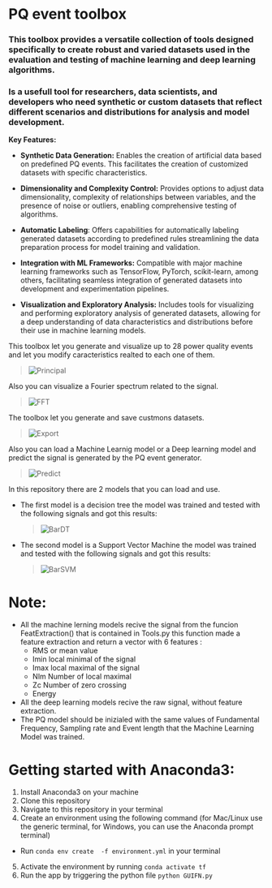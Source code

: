 # PQ event toolbox


### This toolbox provides a versatile collection of tools designed specifically to create robust and varied datasets used in the evaluation and testing of machine learning and deep learning algorithms. 
### Is a usefull tool for researchers, data scientists, and developers who need synthetic or custom datasets that reflect different scenarios and distributions for analysis and model development.



**Key Features:**

+ **Synthetic Data Generation:** Enables the creation of artificial data based on predefined PQ events. This facilitates the creation of customized datasets with specific characteristics.
  
+ **Dimensionality and Complexity Control:** Provides options to adjust data dimensionality, complexity of relationships between variables, and the presence of noise or outliers, enabling comprehensive testing of algorithms.
  
+ **Automatic Labeling**: Offers capabilities for automatically labeling generated datasets according to predefined rules  streamlining the data preparation process for model training and validation.
  
+ **Integration with ML Frameworks:** Compatible with major machine learning frameworks such as TensorFlow, PyTorch, scikit-learn, among others, facilitating seamless integration of generated datasets into development and experimentation pipelines.
  
+ **Visualization and Exploratory Analysis:** Includes tools for visualizing and performing exploratory analysis of generated datasets, allowing for a deep understanding of data characteristics and distributions before their use in machine learning models.

 This toolbox let you generate and visualize up to 28 power quality events and let you modify caracteristics realted to each one of them.
 
> ![Principal](https://github.com/Micke1995/ROPEC-2024/blob/main/Figures/Principal.png)

Also you can visualize a Fourier spectrum related to the signal.
>![FFT](https://github.com/Micke1995/ROPEC-2024/blob/main/Figures/FFT.png)

The toolbox let you generate and save custmons datasets.

> ![Export](https://github.com/Micke1995/ROPEC-2024/blob/main/Figures/Export.png) 

Also you can load a Machine Learnig model or a Deep learning model and predict the signal is generated by the PQ event generator.

>![Predict](https://github.com/Micke1995/ROPEC-2024/blob/main/Figures/PredictML.gif)

In this repository there are 2 models that you can load and use.

+ The first model is a decision tree the model was trained and tested with the following signals and got this results:

  >![BarDT](https://github.com/Micke1995/ROPEC-2024/blob/main/Figures/barplot_DecisionTree.png) 

+ The second model is a Support Vector Machine the model was trained and tested with the following signals and got this results:

  >![BarSVM](https://github.com/Micke1995/ROPEC-2024/blob/main/Figures/barplot_SVM.png) 

# Note:
+ All the machine lerning models recive the signal from the funcion FeatExtraction() that is contained in Tools.py this function made a feature extraction and return a vector with 6 features :
  - RMS or mean value 
  - Imin local minimal of the signal
  - Imax local maximal of the signal
  - Nlm Number of local maximal
  - Zc Number of zero crossing
  - Energy
+ All the deep learning models recive the raw signal, without feature extraction.
+ The PQ model should be inizialed with the same values of Fundamental Frequency, Sampling rate and Event length that the Machine Learning Model was trained.


# Getting started with Anaconda3:

1. Install Anaconda3 on your machine
2. Clone this repository
3. Navigate to this repository in your terminal
4. Create an environment using the following command (for Mac/Linux use the generic terminal, for Windows, you can use the Anaconda prompt terminal)
  + Run `conda env create  -f environment.yml` in your terminal
5. Activate the environment by running `conda activate tf`
6. Run the app by triggering the python file `python GUIFN.py`
